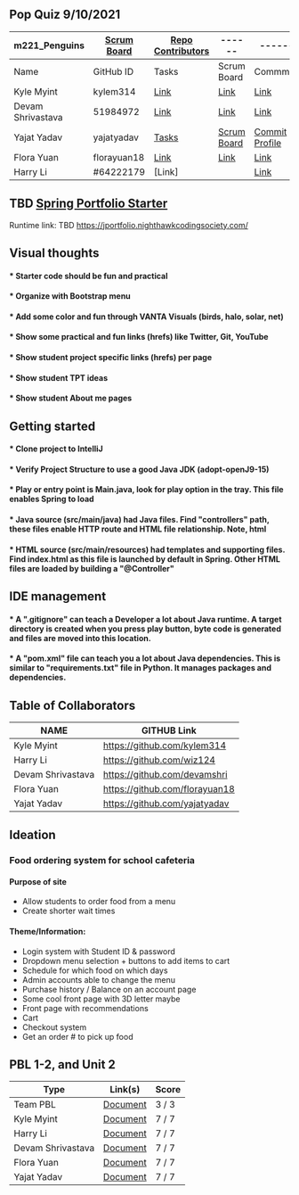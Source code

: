 
## Pop Quiz 9/10/2021

m221_Penguins   | [Scrum Board](link) | [Repo Contributors](link) | ------ | ------ | ------ |
------ | ------ | ------ | ------ | ------ | ------ |
Name            | GitHub ID | Tasks | Scrum Board | Commmits | Profile |
Kyle Myint | kylem314 | [Link](link) | [Link](link) | [Link](https://files.slack.com/files-pri/TRDESSQ3T-F02EELJMLN5/image.png) | [Link](https://github.com/kylem314) |
Devam Shrivastava | 51984972 | [Link](https://github.com/yajatyadav/spring_portfolio/projects/1?card_filter_query=assignee%3Adevamshri) | [Link](https://github.com/yajatyadav/spring_portfolio/projects/1?card_filter_query=assignee%3Adevamshri) | [Link](https://github.com/yajatyadav/spring_portfolio/commits?author=devamshri) | [Link](https://github.com/devamshri) |
Yajat Yadav | yajatyadav | [Tasks](link) | [Scrum Board](https://github.com/yajatyadav/spring_portfolio/projects/1?card_filter_query=assignee%3Ayajatyadav) | [Commit Profile](https://github.com/yajatyadav) 
Flora Yuan | florayuan18 | [Link](https://github.com/yajatyadav/spring_portfolio/projects/1?card_filter_query=assignee%3Aflorayuan18) | [Link](https://github.com/yajatyadav/spring_portfolio/projects/1?card_filter_query=assignee%3Aflorayuan18) | [Link](https://github.com/yajatyadav/spring_portfolio/commits?author=florayuan18) | [Link](https://github.com/florayuan18) |
Harry Li |#64222179| [Link]||[Link](https://github.com/yajatyadav/spring_portfolio/commits?author=wiz124)|[Link](https://github.com/wiz124)|

## TBD [Spring Portfolio Starter](https://nighthawkcodingsociety.com/projectsearch/details/Spring%20Portfolio%20Starter)
Runtime link: TBD https://jportfolio.nighthawkcodingsociety.com/



## Visual thoughts
#### * Starter code should be fun and practical
#### * Organize with Bootstrap menu 
#### * Add some color and fun through VANTA Visuals (birds, halo, solar, net)
#### * Show some practical and fun links (hrefs) like Twitter, Git, YouTube
#### * Show student project specific links (hrefs) per page
#### * Show student TPT ideas
#### * Show student About me pages



## Getting started
#### * Clone project to IntelliJ
#### * Verify Project Structure to use a good Java JDK (adopt-openJ9-15) 
#### * Play or entry point is Main.java, look for play option in the tray.  This file enables Spring to load
#### * Java source (src/main/java) had Java files.  Find "controllers" path, these files enable HTTP route and HTML file relationship.  Note, html 
#### * HTML source (src/main/resources) had templates and supporting files.  Find index.html as this file is launched by default in Spring.  Other HTML files are loaded by building a "@Controller"



## IDE management
#### * A ".gitignore" can teach a Developer a lot about Java runtime.  A target directory is created when you press play button, byte code is generated and files are moved into this location.
#### * A "pom.xml" file can teach you a lot about Java dependencies.  This is similar to "requirements.txt" file in Python.  It manages packages and dependencies.

## Table of Collaborators 

NAME             | GITHUB Link |
-------------    | -------------- |
Kyle Myint | https://github.com/kylem314  |
Harry Li | https://github.com/wiz124 |  
Devam Shrivastava | https://github.com/devamshri |
Flora Yuan | https://github.com/florayuan18 |
Yajat Yadav | https://github.com/yajatyadav |

## Ideation

### Food ordering system for school cafeteria
#### Purpose of site
* Allow students to order food from a menu
* Create shorter wait times
#### Theme/Information:
* Login system with Student ID & password
* Dropdown menu selection + buttons to add items to cart
* Schedule for which food on which days
* Admin accounts able to change the menu
* Purchase history / Balance on an account page
* Some cool front page with 3D letter maybe
* Front page with recommendations
* Cart
* Checkout system
* Get an order # to pick up food
## PBL 1-2, and Unit 2
Type             | Link(s) | Score | 
-------------    | -------------- | -------------- | 
Team PBL | [Document](https://docs.google.com/document/d/1X3RJ1Kt_juGq6w643cy4FqbSa7k2ZLt8QfRiYUg_PlQ/edit?usp=sharing)  | 3 / 3 |
Kyle Myint | [Document](https://docs.google.com/document/d/12ekGIsZJisLkJGaCuvXwtId8GWlxEanrqh6m2N8VmFo/edit?usp=sharing) | 7 / 7 | 
Harry Li | [Document](https://docs.google.com/document/d/1bCHUpg6SXnxEQVpmvC_yCZpuYMeff0Th3QgivQjexKw/edit#heading=h.usvbibhx2yce) | 7 / 7 | 
Devam Shrivastava | [Document](https://docs.google.com/document/d/1lUQ_udRR1pJ6LzKUM_6pWJmPsrRB-Fv0lp9Uvap1j5k/edit) | 7 / 7 | 
Flora Yuan | [Document](https://docs.google.com/document/d/1_QDCIAPbDgrp_2ae4xgov3GXOcW0bAwPcs4AZBxrn-0/edit?usp=sharing) | 7 / 7 |
Yajat Yadav | [Document](https://docs.google.com/document/d/1H7oCVp_NpeDNwuLqAO1a7uDIAogCc7RZWw9CcGLVmB4/edit?usp=sharing)| 7 / 7 | 



